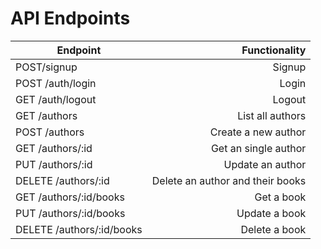 # API Endpoints

| Endpoint                  |                    Functionality |
|---------------------------|---------------------------------:|
| POST/signup               |                           Signup |
| POST /auth/login          |                            Login |
| GET /auth/logout          |                           Logout |
| GET /authors              |                 List all authors |
| POST /authors             |              Create a new author |
| GET /authors/:id          |             Get an single author |
| PUT /authors/:id          |                 Update an author |
| DELETE /authors/:id       | Delete an author and their books |
| GET /authors/:id/books    |                       Get a book |
| PUT /authors/:id/books    |                    Update a book |
| DELETE /authors/:id/books |                    Delete a book |

